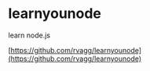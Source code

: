 learnyounode
============

learn node.js

[https://github.com/rvagg/learnyounode](https://github.com/rvagg/learnyounode)
